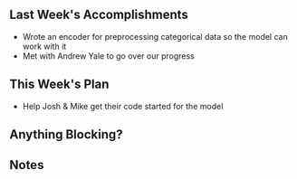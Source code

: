 ## Last Week's Accomplishments

- Wrote an encoder for preprocessing categorical data so the model can work with it
- Met with Andrew Yale to go over our progress

## This Week's Plan

- Help Josh & Mike get their code started for the model

## Anything Blocking?


## Notes
